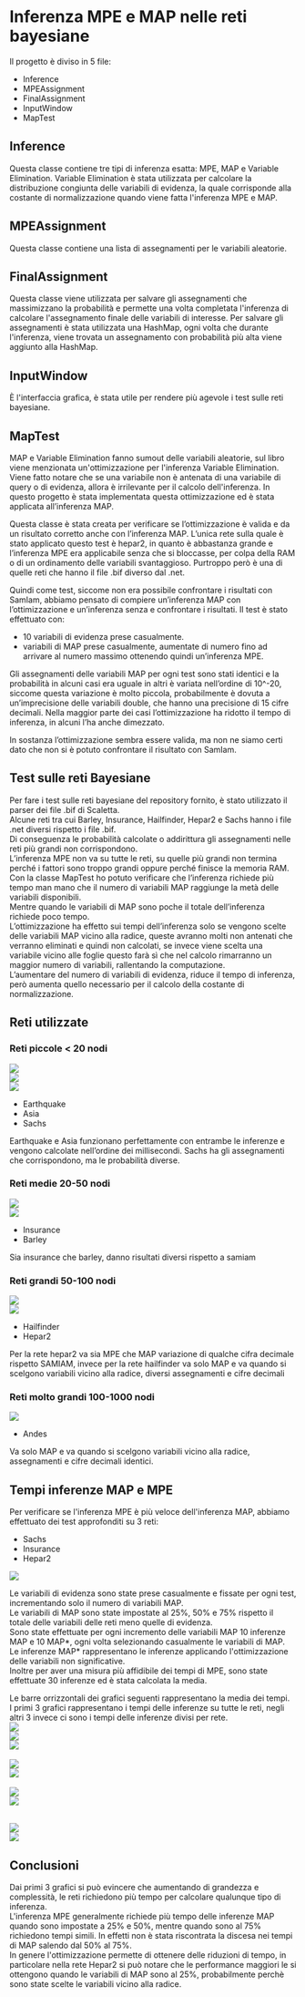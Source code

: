 # Inferenza MPE e MAP nelle reti bayesiane
Il progetto è diviso in 5 file:
* Inference
* MPEAssignment
* FinalAssignment     
* InputWindow
* MapTest

## Inference
Questa classe contiene tre tipi di inferenza esatta: MPE, MAP e Variable Elimination.
Variable Elimination è stata utilizzata per calcolare la distribuzione congiunta delle variabili di evidenza, la quale corrisponde alla costante di normalizzazione quando viene fatta l'inferenza MPE e MAP.

## MPEAssignment
Questa classe contiene una lista di assegnamenti per le variabili aleatorie.

## FinalAssignment
Questa classe viene utilizzata per salvare gli assegnamenti che massimizzano la probabilità e permette una volta completata l'inferenza di calcolare l'assegnamento finale delle variabili di interesse.
Per salvare gli assegnamenti è stata utilizzata una HashMap, ogni volta che durante l'inferenza, viene trovata un assegnamento con probabilità più alta viene aggiunto alla HashMap.

## InputWindow
È l'interfaccia grafica, è stata utile per rendere più agevole i test sulle reti bayesiane.

## MapTest
MAP e Variable Elimination fanno sumout delle variabili aleatorie, sul libro viene menzionata un'ottimizzazione per l'inferenza Variable Elimination.
Viene fatto notare che se una variabile non è antenata di una variabile di query o di evidenza, allora è irrilevante per il calcolo dell'inferenza.
In questo progetto è stata implementata questa ottimizzazione ed è stata applicata all’inferenza MAP.

Questa classe è stata creata per verificare se l’ottimizzazione è valida e da un risultato corretto anche con l’inferenza MAP.
L’unica rete sulla quale è stato applicato questo test è hepar2, in quanto è abbastanza grande e l’inferenza MPE era applicabile senza che si bloccasse, per colpa della RAM o di un ordinamento delle variabili svantaggioso.
Purtroppo però è una di quelle reti che hanno il file .bif diverso dal .net.

Quindi come test, siccome non era possibile confrontare i risultati con SamIam, abbiamo pensato di compiere un’inferenza MAP con l’ottimizzazione e un’inferenza senza e confrontare i risultati.
Il test è stato effettuato con:
* 10 variabili di evidenza prese casualmente.
* variabili di MAP prese casualmente, aumentate di numero fino ad arrivare al numero massimo ottenendo quindi un’inferenza MPE.

Gli assegnamenti delle variabili MAP per ogni test sono stati identici e la probabilità in alcuni casi era uguale in altri è variata nell’ordine di 10^-20, siccome questa variazione è molto piccola, probabilmente è dovuta a un’imprecisione delle variabili double, che hanno una precisione di 15 cifre decimali.
Nella maggior parte dei casi l’ottimizzazione ha ridotto il tempo di inferenza, in alcuni l’ha anche dimezzato.

In sostanza l’ottimizzazione sembra essere valida, ma non ne siamo certi dato che non si è potuto confrontare il risultato con SamIam.

## Test sulle reti Bayesiane
Per fare i test sulle reti bayesiane del repository fornito, è stato utilizzato il parser dei file .bif di Scaletta.<br>
Alcune reti tra cui Barley, Insurance, Hailfinder, Hepar2 e Sachs hanno i file .net diversi rispetto i file .bif.<br>
Di conseguenza le probabilità calcolate o addirittura gli assegnamenti nelle reti più grandi non corrispondono.<br>
L’inferenza MPE non va su tutte le reti, su quelle più grandi non termina perché i fattori sono troppo grandi oppure perché finisce la memoria RAM.<br>
Con la classe MapTest ho potuto verificare che l’inferenza richiede più tempo man mano che il numero di variabili MAP raggiunge la metà delle variabili disponibili.<br>
Mentre quando le variabili di MAP sono poche il totale dell’inferenza richiede poco tempo.<br>
L’ottimizzazione ha effetto sui tempi dell’inferenza solo se vengono scelte delle variabili MAP vicino alla radice, queste avranno molti non antenati che verranno eliminati e quindi non calcolati, se invece viene scelta una variabile vicino alle foglie questo farà sì che nel calcolo rimarranno un maggior numero di variabili, rallentando la computazione.<br>
L’aumentare del numero di variabili di evidenza, riduce il tempo di inferenza, però aumenta quello necessario per il calcolo della costante di normalizzazione.

## Reti utilizzate
### Reti piccole < 20 nodi
<img src="https://github.com/VittorioParagallo/IALAB_2019-2020/blob/master/Uncertainty/Uncertainty/img/earthquake.png"/><br>
<img src="https://github.com/VittorioParagallo/IALAB_2019-2020/blob/master/Uncertainty/Uncertainty/img/asia.png"/><br>
<img src="https://github.com/VittorioParagallo/IALAB_2019-2020/blob/master/Uncertainty/Uncertainty/img/sachs.png"/><br>
* Earthquake
* Asia
* Sachs

Earthquake e Asia funzionano perfettamente con entrambe le inferenze e vengono calcolate nell’ordine dei millisecondi.
Sachs ha gli assegnamenti che corrispondono, ma le probabilità diverse.

### Reti medie 20-50 nodi
<img src="https://github.com/VittorioParagallo/IALAB_2019-2020/blob/master/Uncertainty/Uncertainty/img/insurance.png"/><br>
<img src="https://github.com/VittorioParagallo/IALAB_2019-2020/blob/master/Uncertainty/Uncertainty/img/barley.png"/><br>
* Insurance
* Barley

Sia insurance che barley, danno risultati diversi rispetto a samiam

### Reti grandi 50-100 nodi
<img src="https://github.com/VittorioParagallo/IALAB_2019-2020/blob/master/Uncertainty/Uncertainty/img/hailfinder.png"/><br>
<img src="https://github.com/VittorioParagallo/IALAB_2019-2020/blob/master/Uncertainty/Uncertainty/img/hepar2.png"/><br>
* Hailfinder
* Hepar2

Per la rete hepar2 va sia MPE che MAP variazione di qualche cifra decimale rispetto SAMIAM,
invece per la rete hailfinder va solo MAP e va quando si scelgono variabili vicino alla radice, diversi assegnamenti e cifre decimali

### Reti molto grandi 100-1000 nodi
<img src="https://github.com/VittorioParagallo/IALAB_2019-2020/blob/master/Uncertainty/Uncertainty/img/andes.png"/><br>
* Andes

Va solo MAP e va quando si scelgono variabili vicino alla radice, assegnamenti e cifre decimali identici.

## Tempi inferenze MAP e MPE
Per verificare se l'inferenza MPE è più veloce dell'inferenza MAP, abbiamo effettuato dei test approfonditi su 3 reti:
* Sachs
* Insurance
* Hepar2

<img src="https://github.com/VittorioParagallo/IALAB_2019-2020/blob/master/Uncertainty/Uncertainty/img/tabella1.jpeg"/><br>

Le variabili di evidenza sono state prese casualmente e fissate per ogni test, incrementando solo il numero di variabili MAP.<br>
Le variabili di MAP sono state impostate al 25%, 50% e 75% rispetto il totale delle variabili delle reti meno quelle di evidenza.<br>
Sono state effettuate per ogni incremento delle variabili MAP 10 inferenze MAP e 10 MAP*, ogni volta selezionando casualmente le variabili di MAP.<br>
Le inferenze MAP* rappresentano le inferenze applicando l'ottimizzazione delle variabili non significative.<br>
Inoltre per aver una misura più affidibile dei tempi di MPE, sono state effettuate 30 inferenze ed è stata calcolata la media.<br>

Le barre orrizzontali dei grafici seguenti rappresentano la media dei tempi.<br>
I primi 3 grafici rappresentano i tempi delle inferenze su tutte le reti, negli altri 3 invece ci sono i tempi delle inferenze divisi per rete.<br>
<img src="https://github.com/VittorioParagallo/IALAB_2019-2020/blob/master/Uncertainty/Uncertainty/img/grafico1.jpeg"/><br>
<img src="https://github.com/VittorioParagallo/IALAB_2019-2020/blob/master/Uncertainty/Uncertainty/img/grafico2.jpeg"/><br>
<img src="https://github.com/VittorioParagallo/IALAB_2019-2020/blob/master/Uncertainty/Uncertainty/img/grafico3.jpeg"/><br><br>
<img src="https://github.com/VittorioParagallo/IALAB_2019-2020/blob/master/Uncertainty/Uncertainty/img/tabellaSachs.jpeg"/><br>
<img src="https://github.com/VittorioParagallo/IALAB_2019-2020/blob/master/Uncertainty/Uncertainty/img/graficoSachs.jpeg"/><br><br>
<img src="https://github.com/VittorioParagallo/IALAB_2019-2020/blob/master/Uncertainty/Uncertainty/img/tabellaInsurance.jpeg"/><br>
<img src="https://github.com/VittorioParagallo/IALAB_2019-2020/blob/master/Uncertainty/Uncertainty/img/graficoInsurance.jpeg"/><br><br>

<img src="https://github.com/VittorioParagallo/IALAB_2019-2020/blob/master/Uncertainty/Uncertainty/img/tabellahepar2.jpeg"/><br>
<img src="https://github.com/VittorioParagallo/IALAB_2019-2020/blob/master/Uncertainty/Uncertainty/img/graficoHepar2.jpeg"/><br>

## Conclusioni
Dai primi 3 grafici si può evincere che aumentando di grandezza e complessità, le reti richiedono più tempo per calcolare qualunque tipo di inferenza.<br>
L'inferenza MPE generalmente richiede più tempo delle inferenze MAP quando sono impostate a 25% e 50%, mentre quando sono al 75% richiedono tempi simili. In effetti non è stata riscontrata la discesa nei tempi di MAP salendo dal 50% al 75%.<br>
In genere l'ottimizzazione permette di ottenere delle riduzioni di tempo, in particolare nella rete Hepar2 si può notare che le performance maggiori le si ottengono quando le variabili di MAP sono al 25%, probabilmente perchè sono state scelte le variabili vicino alla radice.

